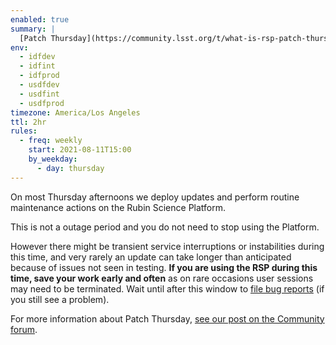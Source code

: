 ```yaml
---
enabled: true
summary: |
  [Patch Thursday](https://community.lsst.org/t/what-is-rsp-patch-thursday/5647) is **happening now,** 3pm–5pm Pacific / 22:00–00:00 UT.
env:
  - idfdev
  - idfint
  - idfprod
  - usdfdev
  - usdfint
  - usdfprod
timezone: America/Los Angeles
ttl: 2hr
rules:
  - freq: weekly
    start: 2021-08-11T15:00
    by_weekday:
      - day: thursday
---
```


On most Thursday afternoons we deploy updates and perform routine maintenance actions on the Rubin Science Platform.

This is not a outage period and you do not need to stop using the Platform.

However there might be transient service interruptions or instabilities during this time, and very rarely an update can take longer than anticipated because of issues not seen in testing.
**If you are using the RSP during this time, save your work early and often** as on rare occasions user sessions may need to be terminated.
Wait until after this window to [file bug reports](https://data.lsst.cloud/support) (if you still see a problem).

For more information about Patch Thursday, [see our post on the Community forum](https://community.lsst.org/t/what-is-rsp-patch-thursday/5647).
